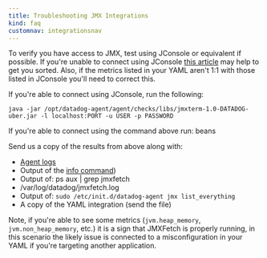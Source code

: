 ```yaml
---
title: Troubleshooting JMX Integrations
kind: faq
customnav: integrationsnav
---
```


To verify you have access to JMX, test using JConsole or equivalent if possible. If you're unable to connect using JConsole [this article](https://docs.oracle.com/javase/8/docs/technotes/guides/management/faq.html) may help to get you sorted. Also, if the metrics listed in your YAML aren't 1:1 with those listed in JConsole you'll need to correct this.

If you're able to connect using JConsole, run the following:

```
java -jar /opt/datadog-agent/agent/checks/libs/jmxterm-1.0-DATADOG-uber.jar -l localhost:PORT -u USER -p PASSWORD
```

If you're able to connect using the command above run: beans

Send us a copy of the results from above along with:

* [Agent logs](/agent/faq/send-logs-and-configs-to-datadog-via-flare-command)
* Output of the [info command](/agent/faq/agent-status-and-information))
* Output of: ps aux | grep jmxfetch
* /var/log/datadog/jmxfetch.log
* Output of: `sudo /etc/init.d/datadog-agent jmx list_everything`
* A copy of the YAML integration (send the file)

Note, if you're able to see some metrics (`jvm.heap_memory`, `jvm.non_heap_memory`, etc.) it is a sign that JMXFetch is properly running, in this scenario the likely issue is connected to a misconfiguration in your YAML if you're targeting another application.